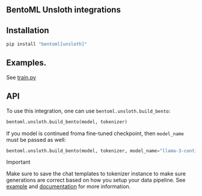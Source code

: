 ## BentoML Unsloth integrations

## Installation

```bash
pip install "bentoml[unsloth]"
```

## Examples.

See [train.py](https://github.com/bentoml/bentoml-unsloth/blob/main/train.py)

## API

To use this integration, one can use `bentoml.unsloth.build_bento`:

```python
bentoml.unsloth.build_bento(model, tokenizer)
```

If you model is continued froma fine-tuned checkpoint, then `model_name` must be passed as well:

```python
bentoml.unsloth.build_bento(model, tokenizer, model_name="llama-3-continued-from-checkpoint")
```

> [!important]
>
> Make sure to save the chat templates to tokenizer instance to make sure generations are correct based on how you setup your data pipeline.
> See [example](https://github.com/bentoml/bentoml-unsloth/blob/da52d51366ea3217a3ee644f80042b1f425e00c6/train.py#L42) and [documentation](https://huggingface.co/docs/transformers/main/en/chat_templating#advanced-adding-and-editing-chat-templates) for more information.

